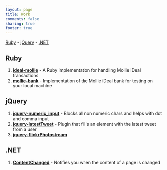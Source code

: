 ```yaml
---
layout: page
title: Work
comments: false
sharing: true
footer: true
---
```


[Ruby](#ruby) - [jQuery](#jquery) - [.NET](#net)

## <a id="ruby"></a>Ruby

1. **[ideal-mollie](http://manuel.manuelles.nl/ideal-mollie)** - A Ruby implementation for handling Mollie iDeal transactions
2. **[mollie-bank](http://manuel.manuelles.nl/mollie-bank)** - Implementation of the Mollie iDeal bank for testing on your local machine

## <a id="jquery"></a>jQuery

1. **[jquery-numeric_input](http://manuel.manuelles.nl/jquery-numeric_input)** - Blocks all non numeric chars and helps with dot and comma input
2. **[jquery-latestTweet](http://manuel.manuelles.nl/jquery-latestTweet)** - Plugin that fill's an element with the latest tweet from a user
3. **[jquery-flickrPhotostream](http://manuel.manuelles.nl/jquery-flickrPhotostream)**

## <a id="net"></a>.NET

1. **[ContentChanged](http://manuel.manuelles.nl/ContentChanged)** - Notifies you when the content of a page is changed
